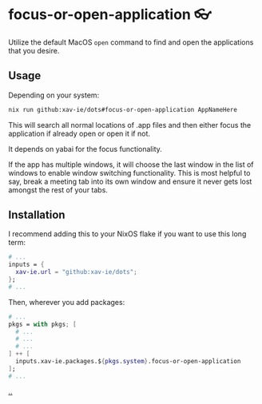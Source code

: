 # focus-or-open-application 👓

Utilize the default MacOS `open` command to find and open the applications that you desire.

## Usage

Depending on your system:

```sh
nix run github:xav-ie/dots#focus-or-open-application AppNameHere
```

This will search all normal locations of .app files and then either focus the application if already open or open it if not.

It depends on yabai for the focus functionality.

If the app has multiple windows, it will choose the last window in the list of windows to enable window switching functionality. This is most helpful to say, break a meeting tab into its own window and ensure it never gets lost amongst the rest of your tabs.

## Installation

I recommend adding this to your NixOS flake if you want to use this long
term:

```nix
# ...
inputs = {
  xav-ie.url = "github:xav-ie/dots";
};
# ...
```

Then, wherever you add packages:

```nix
# ...
pkgs = with pkgs; [
  # ...
  # ...
  # ...
] ++ [
  inputs.xav-ie.packages.${pkgs.system}.focus-or-open-application
];
# ...
```

[..](..)
